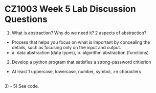 # CZ1003 Week 5 Lab Discussion Questions

1) What is abstraction? Why do we need it? 2 aspects of abstraction?<br/>
  * Process that helps you focus on what is important by concealing the details, such as focusing only on the input and output.<br/>
  * a. data abstraction (data types), b. algorithm abstraction (functions)<br/>
2) Develop a python program that satisfies a strong-password critierion<br/>
  * At least 1 uppercase, lowercase, number, symbol, >n characters<br/>
<br/>
3) - 5) See code.
